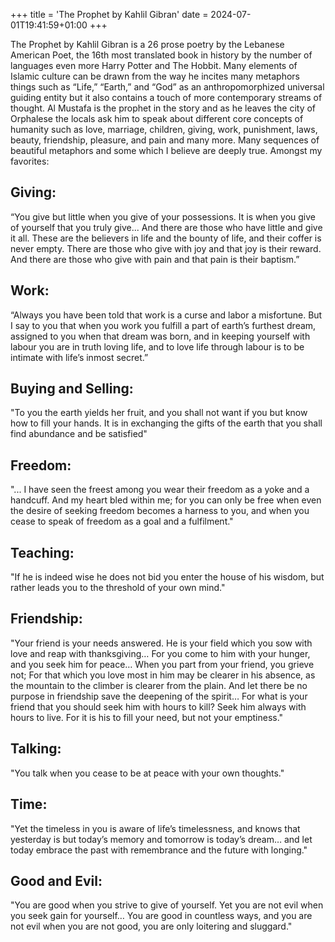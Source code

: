 +++
title = 'The Prophet by Kahlil Gibran'
date = 2024-07-01T19:41:59+01:00
+++

The Prophet by Kahlil Gibran is a 26 prose poetry by the Lebanese American Poet, the 16th most translated book in history by the number of languages even more Harry Potter and The Hobbit. Many elements of Islamic culture can be drawn from the way he incites many metaphors things such as “Life,” “Earth,” and “God” as an anthropomorphized universal guiding entity but it also contains a touch of more contemporary streams of thought. Al Mustafa is the prophet in the story and as he leaves the city of Orphalese the locals ask him to speak about different core concepts of humanity such as love, marriage, children, giving, work, punishment, laws, beauty, friendship, pleasure, and pain and many more. Many sequences of beautiful metaphors and some which I believe are deeply true. Amongst my favorites:

## Giving:

 “You give but little when you give of your possessions. It is when you give of yourself that you truly give... And there are those who have little and give it all. These are the believers in life and the bounty of life, and their coffer is never empty. There are those who give with joy and that joy is their reward. And there are those who give with pain and that pain is their baptism.” 

## Work: 

“Always you have been told that work is a curse and labor a misfortune. But I say to you that when you work you fulfill a part of earth’s furthest dream, assigned to you when that dream was born, and in keeping yourself with labour you are in truth loving life, and to love life through labour is to be intimate with life’s inmost secret.”

## Buying and Selling:

"To you the earth yields her fruit, and you shall not want if you but know how to fill your hands. It is in exchanging the gifts of the earth that you shall find abundance and be satisfied"

## Freedom: 

"... I have seen the freest among you wear their freedom as a yoke and a handcuff. And my heart bled within me; for you can only be free when even the desire of seeking freedom becomes a harness to you, and when you cease to speak of freedom as a goal and a fulfilment."

## Teaching:

"If he is indeed wise he does not bid you enter the house of his wisdom, but rather leads you to the threshold of your own mind."

## Friendship:

"Your friend is your needs answered. He is your field which you sow with love and reap with thanksgiving… For you come to him with your hunger, and you seek him for peace… When you part from your friend, you grieve not; For that which you love most in him may be clearer in his absence, as the mountain to the climber is clearer from the plain. And let there be no purpose in friendship save the deepening of the spirit… For what is your friend that you should seek him with hours to kill? Seek him always with hours to live. For it is his to fill your need, but not your emptiness."

## Talking: 

"You talk when you cease to be at peace with your own thoughts."

## Time:

"Yet the timeless in you is aware of life’s timelessness, and knows that yesterday is but today’s memory and tomorrow is today’s dream… and let today embrace the past with remembrance and the future with longing."

## Good and Evil:

"You are good when you strive to give of yourself. Yet you are not evil when you seek gain for yourself… You are good in countless ways, and you are not evil when you are not good, you are only loitering and sluggard."
